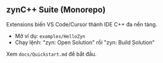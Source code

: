 ## zynC++ Suite (Monorepo)

Extensions biến VS Code/Cursor thành IDE C++ đa nền tảng.

- Mở ví dụ: `examples/HelloZyn`
- Chạy lệnh: "zyn: Open Solution" rồi "zyn: Build Solution"

Xem `docs/Quickstart.md` để bắt đầu.


